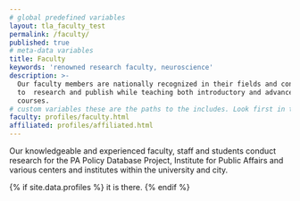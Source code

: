 ```yaml
---
# global predefined variables
layout: tla_faculty_test
permalink: /faculty/
published: true
# meta-data variables
title: Faculty
keywords: 'renowned research faculty, neuroscience'
description: >-
  Our faculty members are nationally recognized in their fields and continue
  to  research and publish while teaching both introductory and advanced
  courses.
# custom variables these are the paths to the includes. Look first in this repo/includes/profiles/ and then look in the Theme. The Theme is assigned to these pages in the _config YAML file in the root of this project.
faculty: profiles/faculty.html
affiliated: profiles/affiliated.html
---
```

Our knowledgeable and experienced faculty, staff and students conduct research for the PA Policy Database Project, Institute for Public Affairs and various centers and institutes within the university and city.


{% if site.data.profiles %}
it is there.
{% endif %}
